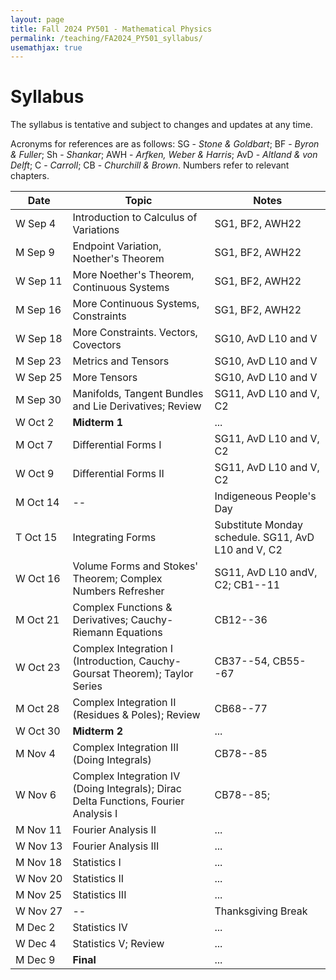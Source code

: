 ```yaml
---
layout: page
title: Fall 2024 PY501 - Mathematical Physics
permalink: /teaching/FA2024_PY501_syllabus/
usemathjax: true
---
```

<script>
MathJax = {
  tex: {
    inlineMath: [['$', '$'], ['\\(', '\\)']]
  }
};
</script>
<script id="MathJax-script" async
  src="https://cdn.jsdelivr.net/npm/mathjax@3/es5/tex-chtml.js">
</script>

# Syllabus

The syllabus is tentative and subject to changes and updates at any time. 

Acronyms for references are as follows: SG - *Stone & Goldbart*; BF - *Byron & Fuller*; Sh - *Shankar*; AWH - *Arfken, Weber & Harris*; AvD - *Altland & von Delft*; C - *Carroll*; CB - *Churchill & Brown*. Numbers refer to relevant chapters. 

| Date |Topic | Notes |
|-------|-------|-------|
|W&nbsp;Sep&nbsp;4| Introduction to Calculus of Variations |SG1, BF2, AWH22|
|M&nbsp;Sep&nbsp;9| Endpoint Variation, Noether's Theorem | SG1, BF2, AWH22 |
|W&nbsp;Sep&nbsp;11| More Noether's Theorem, Continuous Systems | SG1, BF2, AWH22 |
|M&nbsp;Sep&nbsp;16| More Continuous Systems, Constraints | SG1, BF2, AWH22 |
|W&nbsp;Sep&nbsp;18| More Constraints. Vectors, Covectors | SG10, AvD L10 and V|
|M&nbsp;Sep&nbsp;23| Metrics and Tensors | SG10, AvD L10 and V|
|W&nbsp;Sep&nbsp;25| More Tensors | SG10, AvD L10 and V|
|M&nbsp;Sep&nbsp;30| Manifolds, Tangent Bundles and Lie Derivatives; Review | SG11, AvD L10 and V, C2|
|W Oct 2|  **Midterm 1** | ... |
|M Oct 7|  Differential Forms I |  SG11, AvD L10 and V, C2 |
|W Oct 9|  Differential Forms II |  SG11, AvD L10 and V, C2 |
|M&nbsp;Oct&nbsp;14| -- |Indigeneous People's Day |
|T Oct 15| Integrating Forms | Substitute Monday schedule.  SG11, AvD L10 and V, C2 |
|W Oct 16| Volume Forms and Stokes' Theorem; Complex Numbers Refresher | SG11, AvD L10 andV, C2;  CB1--11|
|M Oct 21| Complex Functions & Derivatives; Cauchy-Riemann Equations |CB12--36|
|W Oct 23| Complex Integration I (Introduction, Cauchy-Goursat Theorem); Taylor Series |CB37--54, CB55--67|
|M Oct 28| Complex Integration II (Residues & Poles); Review |CB68--77|
|W Oct 30| **Midterm 2** | ... |
|M Nov 4| Complex Integration III (Doing Integrals) |CB78--85|
|W Nov 6| Complex Integration IV (Doing Integrals); Dirac Delta Functions, Fourier Analysis I | CB78--85;  |
|M Nov 11| Fourier Analysis II | ... |
|W Nov 13| Fourier Analysis III | ... |
|M Nov 18| Statistics I | ... |
|W&nbsp;Nov&nbsp;20| Statistics II | ... |
|M Nov 25| Statistics III | ... |
|W Nov 27| -- | Thanksgiving Break |
|M Dec 2| Statistics IV | ... |
|W Dec 4| Statistics V; Review | ... |
|M Dec 9| **Final** | ... |